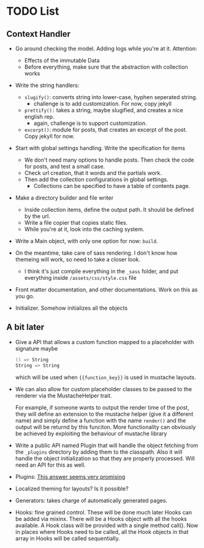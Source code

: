 # TODO List

## Context Handler

- Go around checking the model. Adding logs while you're at it. Attention:
    - Effects of the immutable Data
    - Before everything, make sure that the abstraction with collection works

- Write the string handlers:
    - `slugify()`: converts string into lower-case, hyphen seperated string. 
        - challenge is to add customization. For now, copy jekyll
    - `prettify():` takes a string, maybe slugified, and creates a nice english rep.
        - again, challenge is to support customization.
    - `excerpt()`: module for posts, that creates an excerpt of the post. Copy jekyll
        for now.

- Start with global settings handling. Write the specification for items
    - We don't need many options to handle posts. Then check the code for posts, and
        test a small case.
    - Check url creation, that it words and the partials work.
    - Then add the collection configurations in global settings.
        - Collections can be specified to have a table of contents page. 

- Make a directory builder and file writer
    - Inside collection items, define the output path. It should be defined by the url.
    - Write a file copier that copies static files.
    - While you're at it, look into the caching system.

- Write a Main object, with only one option for now: `build`. 

- On the meantime, take care of sass rendering. I don't know how themeing will work, so
    need to take a closer look.
    - I think it's just compile everything in the `_sass` folder, and put everything
        inside `/assets/css/style.css` file

- Front matter documentation, and other documentations. Work on this as you go.

- Initializer. Somehow initializes all the objects


## A bit later

- Give a API that allows a custom function mapped to a placeholder with signature maybe 
    ``` scala
    () => String
    String => String
    ```
    which will be used when `{{function_key}}` is used in mustache layouts.

- We can also allow for custom placeholder classes to be passed to the renderer via the
    MustacheHelper trait. 

    For example, if someone wants to output the render time of the post, they will
    define an extension to the mustache helper (give it a different name) and simply
    define a function with the name `render()` and the output will be returnd by this
    funciton. More functionality can obviously be achieved by exploiting the behaviour
    of mustache library

- Write a public API named Plugin that will handle the object fetching from the
    `_plugins` directory by adding them to the classpath. Also it will handle the
    object initialization so that they are properly processed. Will need an API for
    this as well.

- Plugins: 
    [This answer seems very promising](https://stackoverflow.com/questions/23874281/scala-how-to-compile-code-from-an-external-file-at-runtime)
- Localized theming for layouts? Is it possible?

- Generators: takes charge of automatically generated pages.

- Hooks: fine grained control. These will be done much later
    Hooks can be added via mixinx. There will be a Hooks object with all the hooks
    available. A Hook class will be provided with a single method call(). Now in places
    where Hooks need to be called, all the Hook objects in that array in Hooks will be
    called sequentially. 
